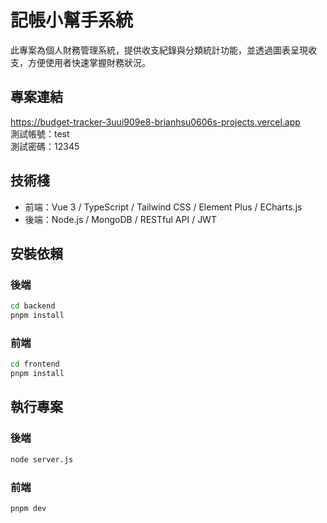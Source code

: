 # 記帳小幫手系統

此專案為個人財務管理系統，提供收支紀錄與分類統計功能，並透過圖表呈現收支，方便使用者快速掌握財務狀況。

## 專案連結

https://budget-tracker-3uui909e8-brianhsu0606s-projects.vercel.app  
測試帳號：test  
測試密碼：12345

## 技術棧

- 前端：Vue 3 / TypeScript / Tailwind CSS / Element Plus / ECharts.js
- 後端：Node.js / MongoDB / RESTful API / JWT

## 安裝依賴

### 後端

```sh
cd backend
pnpm install
```

### 前端

```sh
cd frontend
pnpm install
```

## 執行專案

### 後端

```sh
node server.js
```

### 前端

```sh
pnpm dev
```

